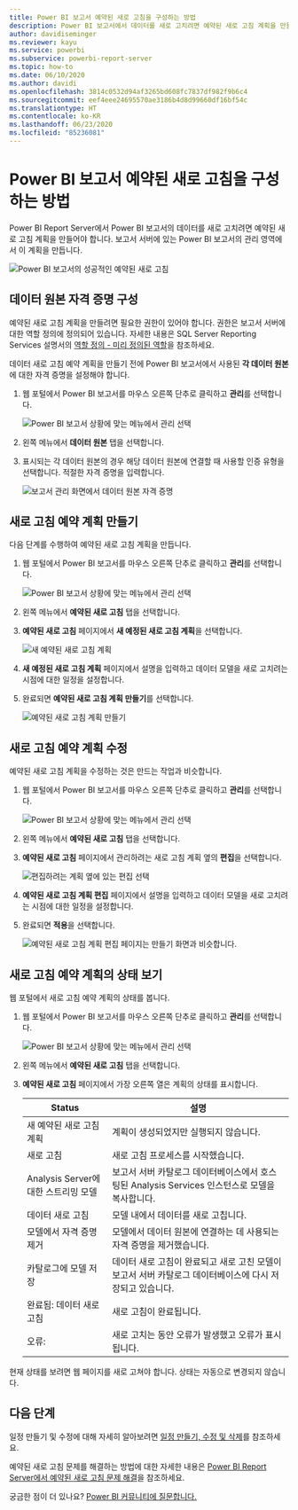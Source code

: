 ```yaml
---
title: Power BI 보고서 예약된 새로 고침을 구성하는 방법
description: Power BI 보고서에서 데이터를 새로 고치려면 예약된 새로 고침 계획을 만들어야 합니다.
author: davidiseminger
ms.reviewer: kayu
ms.service: powerbi
ms.subservice: powerbi-report-server
ms.topic: how-to
ms.date: 06/10/2020
ms.author: davidi
ms.openlocfilehash: 3814c0532d94af3265bd608fc7837df982f9b6c4
ms.sourcegitcommit: eef4eee24695570ae3186b4d8d99660df16bf54c
ms.translationtype: HT
ms.contentlocale: ko-KR
ms.lasthandoff: 06/23/2020
ms.locfileid: "85236081"
---
```

# <a name="how-to-configure-power-bi-report-scheduled-refresh"></a>Power BI 보고서 예약된 새로 고침을 구성하는 방법
Power BI Report Server에서 Power BI 보고서의 데이터를 새로 고치려면 예약된 새로 고침 계획을 만들어야 합니다. 보고서 서버에 있는 Power BI 보고서의 관리 영역에서 이 계획을 만듭니다.

![Power BI 보고서의 성공적인 예약된 새로 고침](media/configure-scheduled-refresh/scheduled-refresh-success.png)

## <a name="configure-data-source-credentials"></a>데이터 원본 자격 증명 구성
예약된 새로 고침 계획을 만들려면 필요한 권한이 있어야 합니다. 권한은 보고서 서버에 대한 역할 정의에 정의되어 있습니다. 자세한 내용은 SQL Server Reporting Services 설명서의 [역할 정의 - 미리 정의된 역할](https://docs.microsoft.com/sql/reporting-services/security/role-definitions-predefined-roles)을 참조하세요.

데이터 새로 고침 예약 계획을 만들기 전에 Power BI 보고서에서 사용된 **각 데이터 원본**에 대한 자격 증명을 설정해야 합니다.

1. 웹 포털에서 Power BI 보고서를 마우스 오른쪽 단추로 클릭하고 **관리**를 선택합니다.
   
    ![Power BI 보고서 상황에 맞는 메뉴에서 관리 선택](media/configure-scheduled-refresh/manage-power-bi-report.png)
2. 왼쪽 메뉴에서 **데이터 원본** 탭을 선택합니다.
3. 표시되는 각 데이터 원본의 경우 해당 데이터 원본에 연결할 때 사용할 인증 유형을 선택합니다. 적절한 자격 증명을 입력합니다.
   
    ![보고서 관리 화면에서 데이터 원본 자격 증명](media/configure-scheduled-refresh/data-source-credentials.png)

## <a name="creating-a-schedule-refresh-plan"></a>새로 고침 예약 계획 만들기
다음 단계를 수행하여 예약된 새로 고침 계획을 만듭니다.

1. 웹 포털에서 Power BI 보고서를 마우스 오른쪽 단추로 클릭하고 **관리**를 선택합니다.
   
    ![Power BI 보고서 상황에 맞는 메뉴에서 관리 선택](media/configure-scheduled-refresh/manage-power-bi-report.png)
2. 왼쪽 메뉴에서 **예약된 새로 고침** 탭을 선택합니다.
3. **예약된 새로 고침** 페이지에서 **새 예정된 새로 고침 계획**을 선택합니다.
   
    ![새 예약된 새로 고침 계획](media/configure-scheduled-refresh/new-scheduled-refresh-plan.png)
4. **새 예정된 새로 고침 계획** 페이지에서 설명을 입력하고 데이터 모델을 새로 고치려는 시점에 대한 일정을 설정합니다.
5. 완료되면 **예약된 새로 고침 계획 만들기**를 선택합니다.
   
    ![예약된 새로 고침 계획 만들기](media/configure-scheduled-refresh/create-scheduled-refresh-plan.png)

## <a name="modifying-a-schedule-refresh-plan"></a>새로 고침 예약 계획 수정
예약된 새로 고침 계획을 수정하는 것은 만드는 작업과 비슷합니다.

1. 웹 포털에서 Power BI 보고서를 마우스 오른쪽 단추로 클릭하고 **관리**를 선택합니다.
   
    ![Power BI 보고서 상황에 맞는 메뉴에서 관리 선택](media/configure-scheduled-refresh/manage-power-bi-report.png)
2. 왼쪽 메뉴에서 **예약된 새로 고침** 탭을 선택합니다.
3. **예약된 새로 고침** 페이지에서 관리하려는 새로 고침 계획 옆의 **편집**을 선택합니다.
   
    ![편집하려는 계획 옆에 있는 편집 선택](media/configure-scheduled-refresh/edit-scheduled-refresh-plan.png)
4. **예약된 새로 고침 계획 편집** 페이지에서 설명을 입력하고 데이터 모델을 새로 고치려는 시점에 대한 일정을 설정합니다.
5. 완료되면 **적용**을 선택합니다.
   
    ![예약된 새로 고침 계획 편집 페이지는 만들기 화면과 비슷합니다.](media/configure-scheduled-refresh/edit-scheduled-refresh-plan-page.png)

## <a name="viewing-the-status-of-schedule-refresh-plan"></a>새로 고침 예약 계획의 상태 보기
웹 포털에서 새로 고침 예약 계획의 상태를 봅니다.

1. 웹 포털에서 Power BI 보고서를 마우스 오른쪽 단추로 클릭하고 **관리**를 선택합니다.
   
    ![Power BI 보고서 상황에 맞는 메뉴에서 관리 선택](media/configure-scheduled-refresh/manage-power-bi-report.png)
2. 왼쪽 메뉴에서 **예약된 새로 고침** 탭을 선택합니다.
3. **예약된 새로 고침** 페이지에서 가장 오른쪽 열은 계획의 상태를 표시합니다.
   
   | **Status** | **설명** |
   | --- | --- |
   | 새 예약된 새로 고침 계획 |계획이 생성되었지만 실행되지 않습니다. |
   | 새로 고침 |새로 고침 프로세스를 시작했습니다. |
   | Analysis Server에 대한 스트리밍 모델 |보고서 서버 카탈로그 데이터베이스에서 호스팅된 Analysis Services 인스턴스로 모델을 복사합니다. |
   | 데이터 새로 고침 |모델 내에서 데이터를 새로 고칩니다. |
   | 모델에서 자격 증명 제거 |모델에서 데이터 원본에 연결하는 데 사용되는 자격 증명을 제거했습니다. |
   | 카탈로그에 모델 저장 |데이터 새로 고침이 완료되고 새로 고친 모델이 보고서 서버 카탈로그 데이터베이스에 다시 저장되고 있습니다. |
   | 완료됨: 데이터 새로 고침 |새로 고침이 완료됩니다. |
   | 오류: |새로 고치는 동안 오류가 발생했고 오류가 표시됩니다. |

현재 상태를 보려면 웹 페이지를 새로 고쳐야 합니다. 상태는 자동으로 변경되지 않습니다.

## <a name="next-steps"></a>다음 단계
일정 만들기 및 수정에 대해 자세히 알아보려면 [일정 만들기, 수정 및 삭제](https://docs.microsoft.com/sql/reporting-services/subscriptions/create-modify-and-delete-schedules)를 참조하세요.

예약된 새로 고침 문제를 해결하는 방법에 대한 자세한 내용은 [Power BI Report Server에서 예약된 새로 고침 문제 해결](scheduled-refresh-troubleshoot.md)을 참조하세요.

궁금한 점이 더 있나요? [Power BI 커뮤니티에 질문합니다.](https://community.powerbi.com/)

